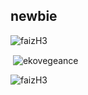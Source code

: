 <h2>newbie</h2>
<p align="left"> <img src="https://komarev.com/ghpvc/?username=faizH3" alt="faizH3" /> </p>
<p>&nbsp;<img align="center" src="https://github-readme-stats.vercel.app/api?username=ekovegeance&show_icons=true" alt="ekovegeance" /></p>
<p><img align="center" src="https://github-readme-stats.vercel.app/api/top-langs/?username=faizH3&layout=compact&hide=html"alt="faizH3"/></p>
